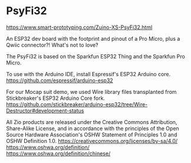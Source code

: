 # PsyFi32

https://www.smart-prototyping.com/Zuino-XS-PsyFi32.html

An ESP32 dev board with the footprint and pinout of a Pro Micro, plus a Qwiic connector?! What's not to love?

The PsyFi32 is based on the Sparkfun ESP32 Thing and the Sparkfun Pro Micro.

To use with the Arduino IDE, install Espressif's ESP32 Arduino core. https://github.com/espressif/arduino-esp32

For our Mocap suit demo, we used Wire library files transplanted from Stickbreaker's ESP32 Arduino Core fork. https://github.com/stickbreaker/arduino-esp32/tree/Wire-Destructor#development-status

All Zio products are released under the Creative Commons Attribution, Share-Alike License, and in accordance with the principles of the Open Source Hardware Association's OSHW Statement of Principles 1.0 and OSHW Definition 1.0. https://creativecommons.org/licenses/by-sa/4.0/
https://www.oshwa.org/definition/
https://www.oshwa.org/definition/chinese/
